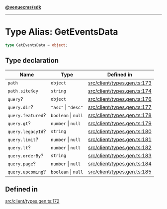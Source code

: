[**@venuecms/sdk**](../Index.md)

***

# Type Alias: GetEventsData

```ts
type GetEventsData = object;
```

## Type declaration

| Name | Type | Defined in |
| ------ | ------ | ------ |
| `path` | `object` | [src/client/types.gen.ts:173](https://github.com/venuecms/sdk/blob/97b5dd87028768348fc162149733841fcbf81c7e/src/client/types.gen.ts#L173) |
| `path.siteKey` | `string` | [src/client/types.gen.ts:174](https://github.com/venuecms/sdk/blob/97b5dd87028768348fc162149733841fcbf81c7e/src/client/types.gen.ts#L174) |
| `query`? | `object` | [src/client/types.gen.ts:176](https://github.com/venuecms/sdk/blob/97b5dd87028768348fc162149733841fcbf81c7e/src/client/types.gen.ts#L176) |
| `query.dir`? | `"asc"` \| `"desc"` | [src/client/types.gen.ts:177](https://github.com/venuecms/sdk/blob/97b5dd87028768348fc162149733841fcbf81c7e/src/client/types.gen.ts#L177) |
| `query.featured`? | `boolean` \| `null` | [src/client/types.gen.ts:178](https://github.com/venuecms/sdk/blob/97b5dd87028768348fc162149733841fcbf81c7e/src/client/types.gen.ts#L178) |
| `query.gt`? | `number` \| `null` | [src/client/types.gen.ts:179](https://github.com/venuecms/sdk/blob/97b5dd87028768348fc162149733841fcbf81c7e/src/client/types.gen.ts#L179) |
| `query.legacyId`? | `string` | [src/client/types.gen.ts:180](https://github.com/venuecms/sdk/blob/97b5dd87028768348fc162149733841fcbf81c7e/src/client/types.gen.ts#L180) |
| `query.limit`? | `number` \| `null` | [src/client/types.gen.ts:181](https://github.com/venuecms/sdk/blob/97b5dd87028768348fc162149733841fcbf81c7e/src/client/types.gen.ts#L181) |
| `query.lt`? | `number` \| `null` | [src/client/types.gen.ts:182](https://github.com/venuecms/sdk/blob/97b5dd87028768348fc162149733841fcbf81c7e/src/client/types.gen.ts#L182) |
| `query.orderBy`? | `string` | [src/client/types.gen.ts:183](https://github.com/venuecms/sdk/blob/97b5dd87028768348fc162149733841fcbf81c7e/src/client/types.gen.ts#L183) |
| `query.page`? | `number` \| `null` | [src/client/types.gen.ts:184](https://github.com/venuecms/sdk/blob/97b5dd87028768348fc162149733841fcbf81c7e/src/client/types.gen.ts#L184) |
| `query.upcoming`? | `boolean` \| `null` | [src/client/types.gen.ts:185](https://github.com/venuecms/sdk/blob/97b5dd87028768348fc162149733841fcbf81c7e/src/client/types.gen.ts#L185) |

## Defined in

[src/client/types.gen.ts:172](https://github.com/venuecms/sdk/blob/97b5dd87028768348fc162149733841fcbf81c7e/src/client/types.gen.ts#L172)
